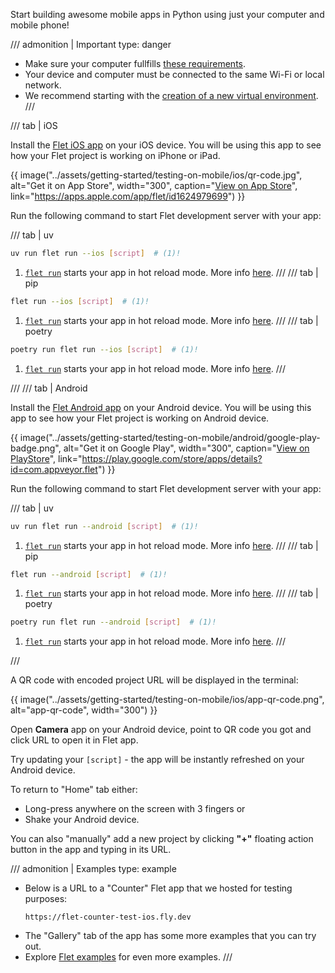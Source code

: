 Start building awesome mobile apps in Python using just your computer and mobile phone!

/// admonition | Important
    type: danger
- Make sure your computer fullfills [these requirements](installation.md#prerequisites).
- Your device and computer must be connected to the same Wi-Fi or local network.
- We recommend starting with the [creation of a new virtual environment](installation.md#creating-a-virtual-environment-venv).
///


/// tab | iOS

Install the [Flet iOS app](https://apps.apple.com/app/flet/id1624979699) on your iOS device.
You will be using this app to see how your Flet project is working on iPhone or iPad.

{{ image("../assets/getting-started/testing-on-mobile/ios/qr-code.jpg", alt="Get it on App Store", width="300", caption="[View on App Store](https://apps.apple.com/app/flet/id1624979699)", link="https://apps.apple.com/app/flet/id1624979699") }}


Run the following command to start Flet development server with your app:

/// tab | uv
```bash
uv run flet run --ios [script]  # (1)!
```

1. [`flet run`](../cli/flet-run.md) starts your app in hot reload mode. More info [here](running-app.md).
///
/// tab | pip
```bash
flet run --ios [script]  # (1)!
```

1. [`flet run`](../cli/flet-run.md) starts your app in hot reload mode. More info [here](running-app.md#watching-for-changes).
///
/// tab | poetry
```bash
poetry run flet run --ios [script]  # (1)!
```

1. [`flet run`](../cli/flet-run.md) starts your app in hot reload mode. More info [here](running-app.md#watching-for-changes).
///

///
/// tab | Android

Install the [Flet Android app](https://play.google.com/store/apps/details?id=com.appveyor.flet) on your Android device.
You will be using this app to see how your Flet project is working on Android device.

{{ image("../assets/getting-started/testing-on-mobile/android/google-play-badge.png", alt="Get it on Google Play", width="300", caption="[View on PlayStore](https://play.google.com/store/apps/details?id=com.appveyor.flet)", link="https://play.google.com/store/apps/details?id=com.appveyor.flet") }}


Run the following command to start Flet development server with your app:

/// tab | uv
```bash
uv run flet run --android [script]  # (1)!
```

1. [`flet run`](../cli/flet-run.md) starts your app in hot reload mode. More info [here](running-app.md).
///
/// tab | pip
```bash
flet run --android [script]  # (1)!
```

1. [`flet run`](../cli/flet-run.md) starts your app in hot reload mode. More info [here](running-app.md#watching-for-changes).
///
/// tab | poetry
```bash
poetry run flet run --android [script]  # (1)!
```

1. [`flet run`](../cli/flet-run.md) starts your app in hot reload mode. More info [here](running-app.md#watching-for-changes).
///

///

A QR code with encoded project URL will be displayed in the terminal:

{{ image("../assets/getting-started/testing-on-mobile/ios/app-qr-code.png", alt="app-qr-code", width="300") }}


Open **Camera** app on your Android device, point to QR code you got and click URL to open it in Flet app.

Try updating your `[script]` - the app will be instantly refreshed on your Android device.

To return to "Home" tab either:

* Long-press anywhere on the screen with 3 fingers or
* Shake your Android device.

You can also "manually" add a new project by clicking **"+"** floating action button in the app and typing in its URL.

/// admonition | Examples
    type: example

- Below is a URL to a "Counter" Flet app that we hosted for testing purposes:
    ```
    https://flet-counter-test-ios.fly.dev
    ```
- The "Gallery" tab of the app has some more examples that you can try out.
- Explore [Flet examples](https://github.com/flet-dev/flet/blob/main/sdk/python/examples) for even more examples.
///
